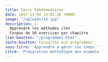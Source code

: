 ```yaml
---
title: Cours hebdomadaires
date: 2017-12-04 23:02:38 +0000
image: "/uploads/14.jpg"
description: |-
  Apprendre les méthodes clés
  Corpus de 50 exercices par chapitre
lien-boutton: "/programmes.html"
texte-boutton: Consultez nos programmes
sous-titre: 'Apprendre à gérer son temps '
titre: 'Préparation méthodique des examens '
---
```


